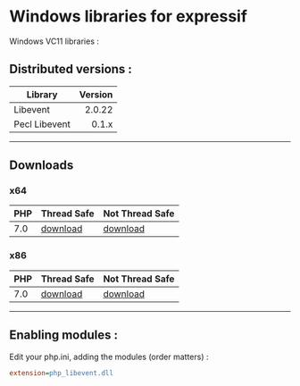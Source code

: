 # Windows libraries for expressif

Windows VC11 libraries :

## Distributed versions :

| Library       | Version  |
|---------------|---------:|
| Libevent      |   2.0.22 |
| Pecl Libevent |    0.1.x |

---

## Downloads

### x64

| PHP      | Thread Safe | Not Thread Safe |
|----------|-------------|-----------------|
| 7.0      | [download](https://github.com/expressif/win-dist/archive/php-7.0-ts-x64.zip) | [download](https://github.com/expressif/win-dist/archive/php-7.0-nts-x64.zip)

### x86

| PHP      | Thread Safe | Not Thread Safe |
|----------|-------------|-----------------|
| 7.0      | [download](https://github.com/expressif/win-dist/archive/php-7.0-ts-x86.zip) | [download](https://github.com/expressif/win-dist/archive/php-7.0-nts-x86.zip)


---

## Enabling modules :

Edit your php.ini, adding the modules (order matters) :

```ini
extension=php_libevent.dll
```